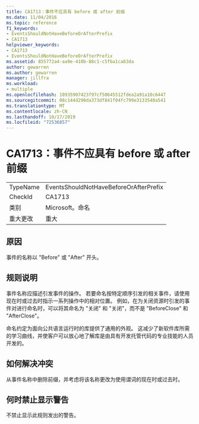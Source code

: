 ```yaml
---
title: CA1713：事件不应具有 before 或 after 前缀
ms.date: 11/04/2016
ms.topic: reference
f1_keywords:
- EventsShouldNotHaveBeforeOrAfterPrefix
- CA1713
helpviewer_keywords:
- CA1713
- EventsShouldNotHaveBeforeOrAfterPrefix
ms.assetid: 855772a4-aa9e-410b-88c1-c5fba1ca63da
author: gewarren
ms.author: gewarren
manager: jillfra
ms.workload:
- multiple
ms.openlocfilehash: 10935907423f97cf50645512fdea2a91a10c6447
ms.sourcegitcommit: 08c144d290da373df841f04fc799e3133540a541
ms.translationtype: MT
ms.contentlocale: zh-CN
ms.lasthandoff: 10/17/2019
ms.locfileid: "72536857"
---
```

# <a name="ca1713-events-should-not-have-before-or-after-prefix"></a>CA1713：事件不应具有 before 或 after 前缀

|||
|-|-|
|TypeName|EventsShouldNotHaveBeforeOrAfterPrefix|
|CheckId|CA1713|
|类别|Microsoft。命名|
|重大更改|重大|

## <a name="cause"></a>原因
事件的名称以 "Before" 或 "After" 开头。

## <a name="rule-description"></a>规则说明
事件名称应描述引发事件的操作。 若要命名按特定顺序引发的相关事件，请使用现在时或过去时指示一系列操作中的相对位置。 例如，在为关闭资源时引发的事件对进行命名时，可以将其命名为 "关闭" 和 "关闭"，而不是 "BeforeClose" 和 "AfterClose"。

命名约定为面向公共语言运行时的库提供了通用的外观。 这减少了新软件库所需的学习曲线，并使客户可以放心地了解库是由具有开发托管代码的专业技能的人员开发的。

## <a name="how-to-fix-violations"></a>如何解决冲突
从事件名称中删除前缀，并考虑将该名称更改为使用谓词的现在时或过去时。

## <a name="when-to-suppress-warnings"></a>何时禁止显示警告
不禁止显示此规则发出的警告。
